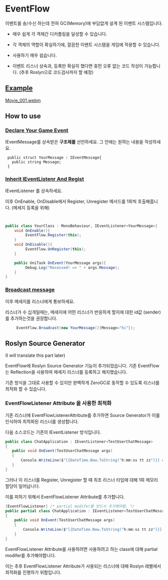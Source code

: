 # EventFlow

이벤트를 송/수신 하는데 전혀 GC(Memory)에 부담없게 설계 된 이벤트 시스템입니다.

- 매우 쉽게 각 객체간 디커플링을 달성할 수 있습니다.  

- 각 객체의 역할이 확실하기에, 깔끔한 이벤트 시스템을 게임에 적용할 수 있습니다.

- 사용하기 매우 쉽습니다.

- 이벤트 리스너 상속과, 등록만 확실히 했다면 휴먼 오류 없는 코드 작성이 가능합니다. (추후 Roslyn으로 코드검사까지 할 예정)
 
## [Example](https://github.com/shlifedev/event-flow/tree/main/src/Assets/Example)
[Movie_001.webm](https://github.com/user-attachments/assets/19ef0dd3-7288-49fa-b3c3-87b2195be071)

 

## How to use

### [Declare Your Game Event](https://github.com/shlifedev/event-flow/tree/main/src/Assets/Example/Scripts/Messages/OnEntityDamagedMessage.cs)
 IEventMessage를 상속받은 **구조체를** 선언하세요. 그 안에는 원하는 내용을 작성하세요.

```
 public struct YourMessage : IEventMessage{ 
   public string Message;
 }
```

### [Inherit IEventListenr<T> And Regist](https://github.com/shlifedev/event-flow/tree/main/src/Assets/Example/Scripts/HealthBarUI.cs)

IEventListener<TMessage> 를 상속하세요. 

이후 OnEnable, OnDisable에서 Register, Unregister 메서드를 1회씩 호출해줍니다. (메세지 등록을 위해)


```cs


public class YourClass : MonoBehaviour, IEventListener<YourMessage>{
    void OnEnable(){
         EventFlow.Register(this);
    }
    void OnDisable(){
         EventFlow.UnRegister(this);
    }

    public UniTask OnEvent(YourMessage args){
         Debug.Log("Received! => " + args.Message);
    }
}
```


### [Broadcast message](https://github.com/shlifedev/unity-event-system/blob/main/GameEvent/Example/Scripts/GameEntity.cs)

이후 메세지를 리스너에게 통보하세요.

리스너가 수 십개일때는, 메세지에 어떤 리스너가 반응하게 할지에 대한 id값 (sender) 를 추가하는것을 권장합니다. 

```cs
     EventFlow.Broadcast(new YourMessage(){Message="hi"});
```  


## Roslyn Source Generator

(I will translate this part later)

 EventFlow에 Roslyn Source Generator 기능이 추가되었습니다. 기존 EventFlow는 Reflection을 사용하여 메세지 리스너를 등록하고 해지했습니다.

 기존 방식을 그대로 사용할 수 있지만 완벽하게 ZeroGC로 동작할 수 있도록 리스너를 최적화 할 수 있습니다.

### EventFlowListener Attribute 을 사용한 최적화

 기존 리스너에 EventFlowListenerAttribute를 추가하면 Source Generator가 이를 인식하여 최적화된 리스너를 생성합니다. 
 
 다음 소스코드는 기존의 IEventListener 방식입니다. 


 ```cs
 public class ChatApplication : IEventListener<TestUserChatMessage>
{
    public void OnEvent(TestUserChatMessage args)
    {
        Console.WriteLine($"[{DateTime.Now.ToString("h:mm:ss tt zz")}] chat received \t " + args.ChatMessage);
    } 
}
 ```

 그러나 이 리스너를 Register, Unregister 할 때 최초 리스너 타입에 대해 1회 메모리 할당이 일어납니다.

 이를 피하기 위해서 EventFlowListener Attribute를 추가합니다.

```cs
[EventFlowListener] /* partial modifer를 반드시 추가해야함. */
public partial class ChatApplication : IEventListener<TestUserChatMessage>
{
    public void OnEvent(TestUserChatMessage args)
    {
        Console.WriteLine($"[{DateTime.Now.ToString("h:mm:ss tt zz")}] chat received \t " + args.ChatMessage);
    } 
}
```

 EventFlowListener Attribute를 사용하려면 사용하려고 하는 class에 대해 partial modifer를 추가해야합니다. 

 이는 추후 EventFlowListener Attribute가 사용되는 리스너에 대해 Roslyn 레벨에서 최적화를 진행하기 위함입니다. 

